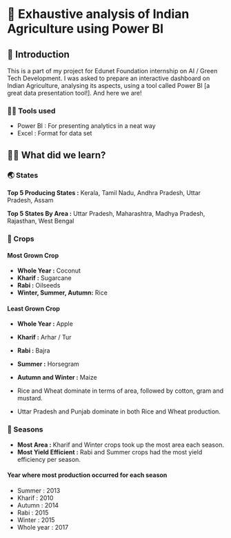# 🌱 Exhaustive analysis of Indian Agriculture using Power BI

## 🍃 Introduction

This is a part of my project for Edunet Foundation internship on AI / Green Tech Development. I was asked to prepare an interactive dashboard on Indian Agriculture, analysing its aspects, using a tool called Power BI [a great data presentation tool!]. And here we are!

### ✍🏻 Tools used

- Power BI : For presenting analytics in a neat way
- Excel : Format for data set

## 🕵️‍♂️ What did we learn?

### 🌏 States

**Top 5 Producing States :** Kerala, Tamil Nadu, Andhra Pradesh, Uttar Pradesh, Assam

**Top 5 States By Area :** Uttar Pradesh, Maharashtra, Madhya Pradesh, Rajasthan, West Bengal

### 🥥 Crops
#### Most Grown Crop
- **Whole Year :** Coconut
- **Kharif :** Sugarcane
- **Rabi :** Oilseeds
- **Winter, Summer, Autumn:** Rice

#### Least Grown Crop
- **Whole Year :** Apple
- **Kharif :** Arhar / Tur
- **Rabi :** Bajra
- **Summer :** Horsegram
- **Autumn and Winter :** Maize

- Rice and Wheat dominate in terms of area, followed by cotton, gram and mustard.
- Uttar Pradesh and Punjab dominate in both Rice and Wheat production.

### 🌸 Seasons
- **Most Area :** Kharif and Winter crops took up the most area each season.
- **Most Yield Efficient :** Rabi and Summer crops had the most yield efficiency per season.

#### Year where most production occurred for each season
- Summer : 2013
- Kharif : 2010
- Autumn : 2014
- Rabi : 2015
- Winter : 2015
- Whole year : 2017
